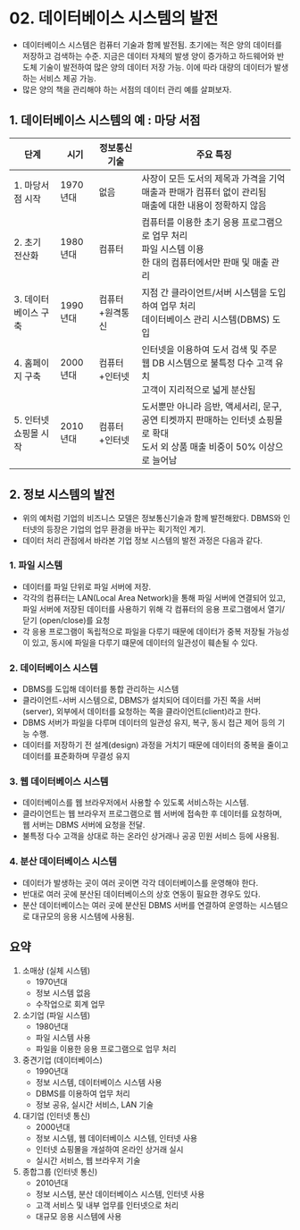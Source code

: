 # 02. 데이터베이스 시스템의 발전
- 데이터베이스 시스템은 컴퓨터 기술과 함께 발전됨. 초기에는 적은 양의 데이터를 저장하고 검색하는 수준. 지금은 데이터 자체의 발생 양이 증가하고 하드웨어와 반도체 기술이 발전하여 많은 양의
데이터 저장 가능. 이에 따라 대량의 데이터가 발생하는 서비스 제공 가능.
- 많은 양의 책을 관리해야 하는 서점의 데이터 관리 예를 살펴보자.

## 1. 데이터베이스 시스템의 예 : 마당 서점
| 단계            | 시기     | 정보통신기술   | 주요 특징                                                                           |
|---------------|--------|----------|---------------------------------------------------------------------------------|
| 1. 마당서점 시작    | 1970년대 | 없음       | 사장이 모든 도서의 제목과 가격을 기억<br/>매출과 판매가 컴퓨터 없이 관리됨<br/>매출에 대한 내용이 정확하지 않음             |
| 2. 초기 전산화     | 1980년대 | 컴퓨터      | 컴퓨터를 이용한 초기 응용 프로그램으로 업무 처리<br/>파일 시스템 이용<br/>한 대의 컴퓨터에서만 판매 및 매출 관리            |
| 3. 데이터베이스 구축  | 1990년대 | 컴퓨터+원격통신 | 지점 간 클라이언트/서버 시스템을 도입하여 업무 처리<br/>데이터베이스 관리 시스템(DBMS) 도입                        |
| 4. 홈페이지 구축    | 2000년대 | 컴퓨터+인터넷  | 인터넷을 이용하여 도서 검색 및 주문<br/>웹 DB 시스템으로 불특정 다수 고객 유치<br/>고객이 지리적으로 넓게 분산됨           |
| 5. 인터넷 쇼핑몰 시작 | 2010년대 | 컴퓨터+인터넷  | 도서뿐만 아니라 음반, 액세서리, 문구, 공연 티켓까지 판매하는 인터넷 쇼핑몰로 확대<br/>도서 외 상품 매출 비중이 50% 이상으로 늘어남 |

## 2. 정보 시스템의 발전
- 위의 예처럼 기업의 비즈니스 모델은 정보통신기술과 함께 발전해왔다. DBMS와 인터넷의 등장은 기업의 업무 환경을 바꾸는 획기적인 계기.
- 데이터 처리 관점에서 바라본 기업 정보 시스템의 발전 과정은 다음과 같다.
### 1. 파일 시스템
- 데이터를 파일 단위로 파일 서버에 저장.
- 각각의 컴퓨터는 LAN(Local Area Network)을 통해 파일 서버에 연결되어 있고, 파일 서버에 저장된 데이터를 사용하기 위해 각 컴퓨터의 응용 프로그램에서 열기/닫기 (open/close)를 요청
- 각 응용 프로그램이 독립적으로 파일을 다루기 때문에 데이터가 중복 저장될 가능성이 있고, 동시에 파일을 다루기 떄문에 데이터의 일관성이 훼손될 수 있다.

### 2. 데이터베이스 시스템
- DBMS를 도입해 데이터를 통합 관리하는 시스템
- 클라이언트-서버 시스템으로, DBMS가 설치되어 데이터를 가진 쪽을 서버(server), 외부에서 데이터를 요청하는 쪽을 클라이언트(client)라고 한다. 
- DBMS 서버가 파일을 다루며 데이터의 일관성 유지, 복구, 동시 접근 제어 등의 기능 수행.
- 데이터를 저장하기 전 설계(design) 과정을 거치기 때문에 데이터의 중복을 줄이고 데이터를 표준화하며 무결성 유지

### 3. 웹 데이터베이스 시스템
- 데이터베이스를 웹 브라우저에서 사용할 수 있도록 서비스하는 시스템.
- 클라이언트는 웹 브라우저 프로그램으로 웹 서버에 접속한 후 데이터를 요청하며, 웹 서버는 DBMS 서버에 요청을 전달.
- 불특정 다수 고객을 상대로 하는 온라인 상거래나 공공 민원 서비스 등에 사용됨.

### 4. 분산 데이터베이스 시스템
- 데이터가 발생하는 곳이 여러 곳이면 각각 데이터베이스를 운영해야 한다.
- 반대로 여러 곳에 분산된 데이터베이스의 상호 연동이 필요한 경우도 있다.
- 분산 데이터베이스는 여러 곳에 분산된 DBMS 서버를 연결하여 운영하는 시스템으로 대규모의 응용 시스템에 사용됨.

## 요약
1. 소매상 (실체 시스템)
   - 1970년대
   - 정보 시스템 없음
   - 수작업으로 회계 업무
2. 소기업 (파일 시스템)
   - 1980년대
   - 파일 시스템 사용
   - 파일을 이용한 응용 프로그램으로 업무 처리
3. 중견기업 (데이터베이스)
   - 1990년대
   - 정보 시스템, 데이터베이스 시스템 사용
   - DBMS를 이용하여 업무 처리
   - 정보 공유, 실시간 서비스, LAN 기술
4. 대기업 (인터넷 통신)
   - 2000년대
   - 정보 시스템, 웹 데이터베이스 시스템, 인터넷 사용
   - 인터넷 쇼핑몰을 개설하여 온라인 상거래 실시
   - 실시간 서비스, 웹 브라우저 기술
5. 종합그룹 (인터넷 통신)
   - 2010년대
   - 정보 시스템, 분산 데이터베이스 시스템, 인터넷 사용
   - 고객 서비스 및 내부 업무를 인터넷으로 처리
   - 대규모 응용 시스템에 사용
